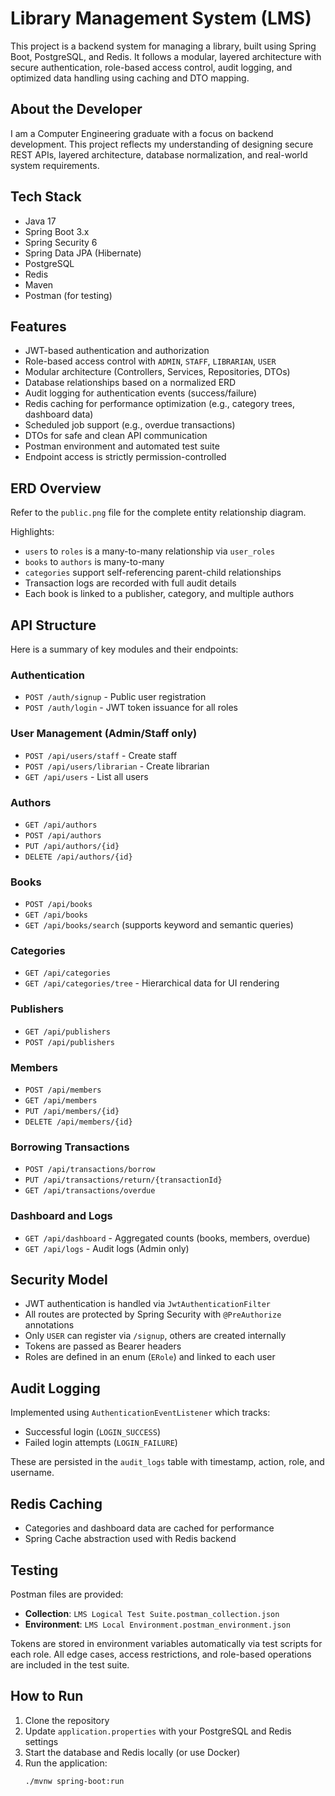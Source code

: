 # Library Management System (LMS)

This project is a backend system for managing a library, built using Spring Boot, PostgreSQL, and Redis. It follows a modular, layered architecture with secure authentication, role-based access control, audit logging, and optimized data handling using caching and DTO mapping.

## About the Developer

I am a Computer Engineering graduate with a focus on backend development. This project reflects my understanding of designing secure REST APIs, layered architecture, database normalization, and real-world system requirements.

## Tech Stack

- Java 17
- Spring Boot 3.x
- Spring Security 6
- Spring Data JPA (Hibernate)
- PostgreSQL
- Redis
- Maven
- Postman (for testing)

## Features

- JWT-based authentication and authorization
- Role-based access control with `ADMIN`, `STAFF`, `LIBRARIAN`, `USER`
- Modular architecture (Controllers, Services, Repositories, DTOs)
- Database relationships based on a normalized ERD
- Audit logging for authentication events (success/failure)
- Redis caching for performance optimization (e.g., category trees, dashboard data)
- Scheduled job support (e.g., overdue transactions)
- DTOs for safe and clean API communication
- Postman environment and automated test suite
- Endpoint access is strictly permission-controlled

## ERD Overview

Refer to the `public.png` file for the complete entity relationship diagram.

Highlights:

- `users` to `roles` is a many-to-many relationship via `user_roles`
- `books` to `authors` is many-to-many
- `categories` support self-referencing parent-child relationships
- Transaction logs are recorded with full audit details
- Each book is linked to a publisher, category, and multiple authors

## API Structure

Here is a summary of key modules and their endpoints:

### Authentication
- `POST /auth/signup` - Public user registration
- `POST /auth/login` - JWT token issuance for all roles

### User Management (Admin/Staff only)
- `POST /api/users/staff` - Create staff
- `POST /api/users/librarian` - Create librarian
- `GET /api/users` - List all users

### Authors
- `GET /api/authors`
- `POST /api/authors`
- `PUT /api/authors/{id}`
- `DELETE /api/authors/{id}`

### Books
- `POST /api/books`
- `GET /api/books`
- `GET /api/books/search` (supports keyword and semantic queries)

### Categories
- `GET /api/categories`
- `GET /api/categories/tree` - Hierarchical data for UI rendering

### Publishers
- `GET /api/publishers`
- `POST /api/publishers`

### Members
- `POST /api/members`
- `GET /api/members`
- `PUT /api/members/{id}`
- `DELETE /api/members/{id}`

### Borrowing Transactions
- `POST /api/transactions/borrow`
- `PUT /api/transactions/return/{transactionId}`
- `GET /api/transactions/overdue`

### Dashboard and Logs
- `GET /api/dashboard` - Aggregated counts (books, members, overdue)
- `GET /api/logs` - Audit logs (Admin only)

## Security Model

- JWT authentication is handled via `JwtAuthenticationFilter`
- All routes are protected by Spring Security with `@PreAuthorize` annotations
- Only `USER` can register via `/signup`, others are created internally
- Tokens are passed as Bearer headers
- Roles are defined in an enum (`ERole`) and linked to each user

## Audit Logging

Implemented using `AuthenticationEventListener` which tracks:

- Successful login (`LOGIN_SUCCESS`)
- Failed login attempts (`LOGIN_FAILURE`)

These are persisted in the `audit_logs` table with timestamp, action, role, and username.

## Redis Caching

- Categories and dashboard data are cached for performance
- Spring Cache abstraction used with Redis backend

## Testing

Postman files are provided:

- **Collection**: `LMS Logical Test Suite.postman_collection.json`
- **Environment**: `LMS Local Environment.postman_environment.json`

Tokens are stored in environment variables automatically via test scripts for each role. All edge cases, access restrictions, and role-based operations are included in the test suite.

## How to Run

1. Clone the repository
2. Update `application.properties` with your PostgreSQL and Redis settings
3. Start the database and Redis locally (or use Docker)
4. Run the application:
   ```bash
   ./mvnw spring-boot:run
